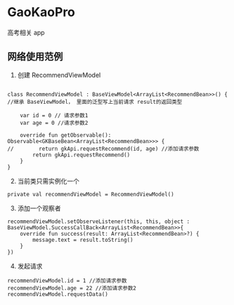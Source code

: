 # GaoKaoPro
高考相关 app


## 网络使用范例

1. 创建 RecommendViewModel

```

class RecommendViewModel : BaseViewModel<ArrayList<RecommendBean>>() { //继承 BaseViewModel， 里面的泛型写上当前请求 result的返回类型

    var id = 0 // 请求参数1
    var age = 0 //请求参数2

    override fun getObservable(): Observable<GKBaseBean<ArrayList<RecommendBean>>> {
//        return gkApi.requestRecommend(id, age) //添加请求参数
        return gkApi.requestRecommend()
    }
}
```


2. 当前类只需实例化一个

```
private val recommendViewModel = RecommendViewModel()
```

3. 添加一个观察者

```
recommendViewModel.setObserveListener(this, this, object : BaseViewModel.SuccessCallBack<ArrayList<RecommendBean>>{
    override fun success(result: ArrayList<RecommendBean>?) {
        message.text = result.toString()
    }
})
```

4. 发起请求
```
recommendViewModel.id = 1 //添加请求参数
recommendViewModel.age = 22 //添加请求参数2
recommendViewModel.requestData()
```

